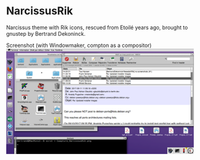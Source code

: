 # NarcissusRik
Narcissus theme with Rik icons, rescued from Etoilé years ago, brought to gnustep by Bertrand Dekoninck.

Screenshot (with Windowmaker, compton as a compositor)
![screenshot](https://github.com/BertrandDekoninck/NarcissusRik/blob/master/Capture_NarcissusRik.png)

